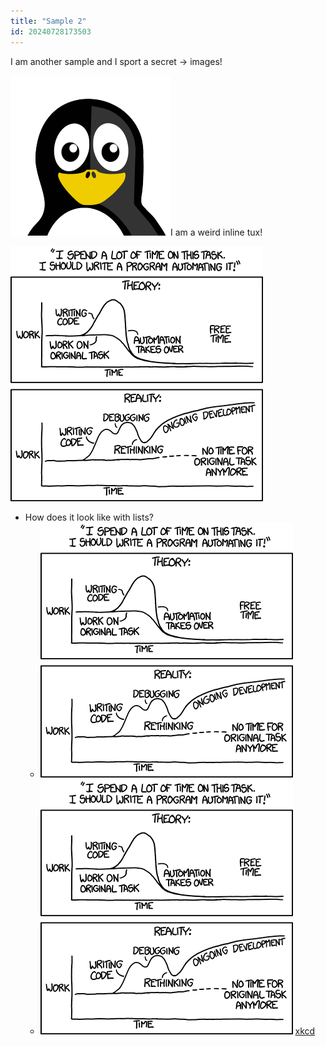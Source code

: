```yaml
---
title: "Sample 2"
id: 20240728173503
---
```


I am another sample and I sport a secret → images!

![tux_icon.png](./tux_icon.png)I am a weird inline tux!


![Is this a figure now?](./xkcd_automation.png "Is this a figure now?")

- How does it look like with lists?
    - ![How is this project going?](./xkcd_automation.png "How is this project going?")
    - ![How is this project going?](./xkcd_automation.png "How is this project going?")  [xkcd](https://xkcd.com/1319/)
